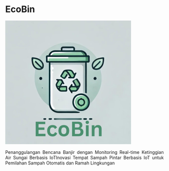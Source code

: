 <!DOCTYPE html>
<html lang="id">
<head>
    <meta charset="UTF-8">
    <meta name="viewport" content="width=device-width, initial-scale=1.0">
    <meta http-equiv="X-UA-Compatible" content="ie=edge">
<h1>
EcoBin
</h1>
    <img src= "https://github.com/HanifJauharIslami/EcoBin/blob/main/Eco%20Bin.png" width = 400>
</head>
<body>
    <div class="container" align=justify>
        <p>Penanggulangan Bencana Banjir dengan Monitoring Real-time Ketinggian Air Sungai Berbasis IoTInovasi Tempat Sampah Pintar Berbasis IoT untuk Pemilahan Sampah Otomatis dan Ramah Lingkungan</p>
